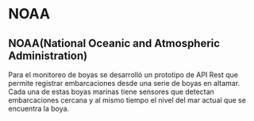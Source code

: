 # NOAA
## NOAA(National Oceanic and Atmospheric Administration)
Para el monitoreo de boyas se desarrolló un prototipo de API Rest que permite registrar embarcaciones desde una serie de boyas en altamar. Cada una de estas boyas marinas tiene sensores que detectan embarcaciones cercana y al mismo tiempo el nivel del mar actual que se encuentra la boya.
